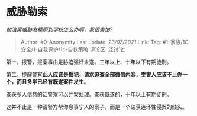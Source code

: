 # 威胁勒索
*被渣男威胁发裸照到学校怎么办啊，我很害怕?*

> Author: #0-Anonymity
> Last update: *23/07/2021*
> Link:
> Tag: #1-家族/1C-安全/1-自我保护/1c-自救策略
> 评论区:
> 泛讨论:

第一，报警，报案事由是胁迫强奸未遂。三年以上、十年以下有期徒刑。

第二，提醒警察**此人应该是惯犯，请求追查全部微信内容，受害人应该不止你一个，而且多半已经有既遂案件发生**。

查获多人信息的话警察可以并案处理。查获既遂的，十年以上有期徒刑。

这并不止是一种请警方帮你息事宁人的案子，而是一个破获连环性侵案的线头。
